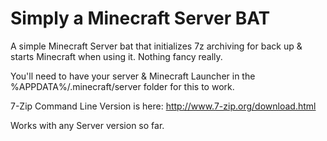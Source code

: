 Simply a Minecraft Server BAT
=====

A simple Minecraft Server bat that initializes 7z archiving for back up & starts Minecraft when using it. 
Nothing fancy really.

You'll need to have your server & Minecraft Launcher in the %APPDATA%/.minecraft/server folder for this to work. 

7-Zip Command Line Version is here: http://www.7-zip.org/download.html

Works with any Server version so far.


